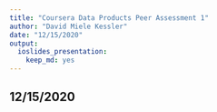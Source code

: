 ```yaml
---
title: "Coursera Data Products Peer Assessment 1"
author: "David Miele Kessler"
date: "12/15/2020"
output:
  ioslides_presentation:
    keep_md: yes
---
```




## 12/15/2020
<!--html_preserve--><div id="htmlwidget-c2b47c8aeeb9a82ad27c" style="width:720px;height:432px;" class="leaflet html-widget"></div>
<script type="application/json" data-for="htmlwidget-c2b47c8aeeb9a82ad27c">{"x":{"options":{"crs":{"crsClass":"L.CRS.EPSG3857","code":null,"proj4def":null,"projectedBounds":null,"options":{}}},"calls":[{"method":"addTiles","args":["//{s}.tile.openstreetmap.org/{z}/{x}/{y}.png",null,null,{"minZoom":0,"maxZoom":18,"tileSize":256,"subdomains":"abc","errorTileUrl":"","tms":false,"noWrap":false,"zoomOffset":0,"zoomReverse":false,"opacity":1,"zIndex":1,"detectRetina":false,"attribution":"&copy; <a href=\"http://openstreetmap.org\">OpenStreetMap<\/a> contributors, <a href=\"http://creativecommons.org/licenses/by-sa/2.0/\">CC-BY-SA<\/a>"}]},{"method":"addMarkers","args":[29.951061,-90.081244,null,null,null,{"interactive":true,"draggable":false,"keyboard":true,"title":"","alt":"","zIndexOffset":0,"opacity":1,"riseOnHover":false,"riseOffset":250},"<a href='https://www.neworleanssaints.com'>New Orleans Saints<\/a>",null,null,null,null,{"interactive":false,"permanent":false,"direction":"auto","opacity":1,"offset":[0,0],"textsize":"10px","textOnly":false,"className":"","sticky":true},null]}],"limits":{"lat":[29.951061,29.951061],"lng":[-90.081244,-90.081244]}},"evals":[],"jsHooks":[]}</script><!--/html_preserve-->
